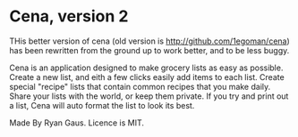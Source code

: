Cena, version 2
===

THis better version of cena (old version is <http://github.com/1egoman/cena>) has been rewritten from the ground up to work better, and to be less buggy.

Cena is an application designed to make grocery lists as easy as possible. Create a new list, and eith a few clicks easily add items to each list. Create special "recipe" lists that contain common recipes that you make daily. Share your lists with the world, or keep them private. If you try and print out a list, Cena will auto format the list to look its best.

Made By Ryan Gaus. Licence is MIT. 
